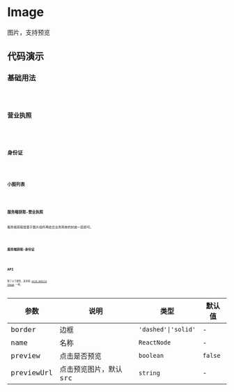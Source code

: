 # Image

图片，支持预览

## 代码演示

### 基础用法

<code src='./demos/basic.tsx' />

### 营业执照

<code src='./demos/business-license.tsx' />

### 身份证

<code src='./demos/idcard.tsx' />

### 小图列表

<code src='./demos/small.tsx' />

### 服务端获取-营业执照

服务端获取是基于图片组件再结合业务简单的封装一层即可。

<code src='./demos/business-license-service.tsx' />

### 服务端获取-身份证

<code src='./demos/idcard-service.tsx' />

## API

除了以下属性，其余和 [antd-mobile Image](ttps://mobile.ant.design/zh/components/image#属性) 一样。

| 参数       | 说明                   | 类型                | 默认值  |
| ---------- | ---------------------- | ------------------- | ------- |
| border     | 边框                   | `'dashed'\|'solid'` | -       |
| name       | 名称                   | `ReactNode`         | -       |
| preview    | 点击是否预览           | `boolean`           | `false` |
| previewUrl | 点击预览图片，默认 src | `string`            | -       |
